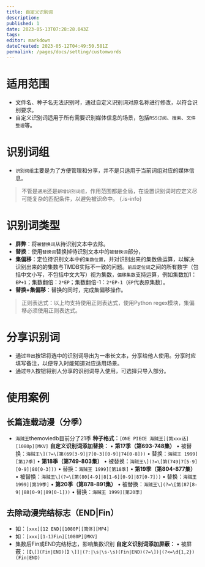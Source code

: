 ```yaml
---
title: 自定义识别词
description: 
published: 1
date: 2023-05-13T07:28:28.043Z
tags: 
editor: markdown
dateCreated: 2023-05-12T04:49:50.581Z
permalink: /pages/docs/setting/customwords
---
```


# 适用范围

- 文件名、种子名无法识别时，通过自定义识别词对原名称进行修改，以符合识别要求。
- 自定义识别词适用于所有需要识别媒体信息的场景，包括`RSS订阅`、`搜索`、`文件整理`等。

# 识别词组

- `识别词组`主要是为了方便管理和分享，并不是只适用于当前词组对应的媒体信息。

> 不管是`通用`还是`新增识别词组`，作用范围都是全局，在设置识别词时应定义尽可能复杂的匹配条件，以避免被识命中。
{.is-info}

# 识别词类型

- **屏弊**：将`被替换词`从待识别文本中去除。
- **替换**：使用`替换词`替换掉待识别文本中的`被替换词`部分，
- **集偏移**：定位待识别文本中的`集数位置`，并对识别出来的集数做运算，以解决识别出来的的集数与TMDB实际不一致的问题。`前后定位词`之间的所有数字（包括中文小写，不包括中文大写）视为集数，`偏移集数`支持运算，例如集数加1：`EP+1`；集数翻倍：`2*EP`；集数翻倍-1：`2*EP-1`（`EP`代表原集数）。
- **替换+集偏移**：替换的同时，完成集偏移操作。

> 正则表达式：以上均支持使用正则表达式，使用Python regex模块，集偏移必须使用正则表达式。

# 分享识别词

- 通过`导出`按钮将选中的识别词导出为一串长文本，分享给他人使用。分享时应填写备注，以便导入时能知道对应适用场景。
- 通过`导入`按钮将别人分享的识别词导入使用，可选择只导入部分。

# 使用案例

## 长篇连载动漫（分季）

 - `海贼王`themoviedb目前分了21季
 **种子格式：**`[ONE PIECE 海贼王][第xxx话][1080p][MKV]`
 **自定义识别词添加替换：**
 •   **第17季（第693-748集）**
 •   被替换：`海贼王\](?=\[第(69[3-9]|7[0-3][0-9]|74[0-8]))`
 •   替换：`海贼王 1999][第17季]`
 •   **第18季（第749-803集）**
 •   被替换：`海贼王\](?=\[第(749|7[5-9][0-9]|80[0-3]))`
 •   替换：`海贼王 1999][第18季]`
 •   **第19季（第804-877集）**
 •   被替换：`海贼王\](?=\[第(80[4-9]|8[1-6][0-9]|87[0-7]))`
 •   替换：`海贼王 1999][第19季]`
 •   **第20季（第878-891集）**
 •   被替换：`海贼王\](?=\[第(87[8-9]|88[0-9]|89[0-1]))`
 •   替换：`海贼王 1999][第20季]`

## 去除动漫完结标志（END|Fin）

- 如：`[xxx][12 END][1080P][简体][MP4]`
- 如：`[xxx][1-13Fin][1080P][MKV]`
- 集数后Fin或END完结标志，影响集数识别
**自定义识别词添加屏蔽：**
 •    被屏蔽：`[【\[](Fin|END)[】\]]|(?:|\s|\s-\s)(Fin|END)(?=\])|(?<=\d{1,2})(Fin|END)`
 